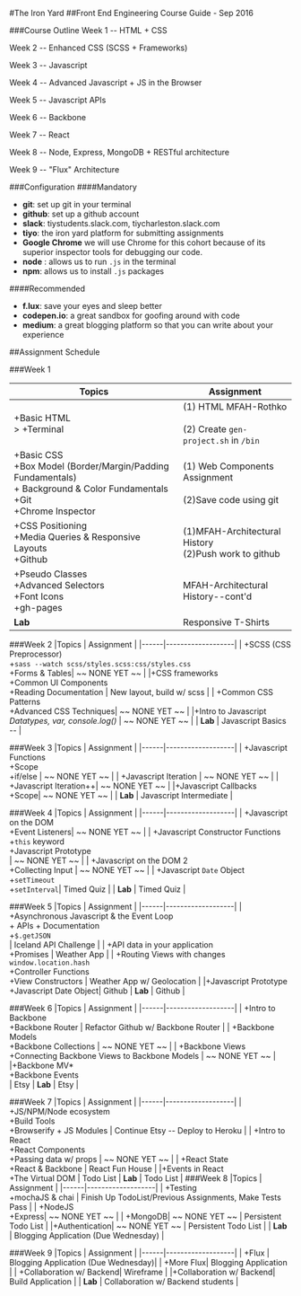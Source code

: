 #The Iron Yard
##Front End Engineering Course Guide - Sep 2016

###Course Outline
Week 1 -- HTML + CSS

Week 2 -- Enhanced CSS (SCSS + Frameworks)

Week 3 -- Javascript

Week 4 -- Advanced Javascript + JS in the Browser

Week 5 -- Javascript APIs

Week 6 -- Backbone

Week 7 -- React

Week 8 -- Node, Express, MongoDB + RESTful architecture

Week 9 -- "Flux" Architecture

###Configuration
####Mandatory
- **git**: set up git in your terminal
- **github**: set up a github account
- **slack**: tiystudents.slack.com, tiycharleston.slack.com
- **tiyo**: the iron yard platform for submitting assignments
- **Google Chrome** we will use Chrome for this cohort because of its superior inspector tools for debugging our code.
- **node** : allows us to run `.js` in the terminal 
- **npm**: allows us to install `.js` packages

####Recommended
- **f.lux**: save your eyes and sleep better
- **codepen.io**: a great sandbox for goofing around with code
- **medium**: a great blogging platform so that you can write about your experience

##Assignment Schedule

###Week 1

| Topics | Assignment |
---|----------|
| +Basic HTML<br/> > +Terminal | (1) HTML MFAH-Rothko<br/><br/> (2) Create `gen-project.sh` in `/bin` |
| +Basic CSS<br/>+Box Model (Border/Margin/Padding Fundamentals)<br/> + Background & Color Fundamentals <br/> +Git  <br/> +Chrome Inspector   | (1) Web Components Assignment <br><br/> (2)Save code using git |
| +CSS Positioning <br/> +Media Queries & Responsive Layouts <br/> +Github | (1)MFAH-Architectural History  <br/>(2)Push work to github |
|  +Pseudo Classes <br/> +Advanced Selectors <br/>+Font Icons <br/>+gh-pages | MFAH-Architectural History--cont'd  |
|  **Lab**  | Responsive T-Shirts |


###Week 2
|Topics | Assignment |
|------|-------------------|
| +SCSS (CSS Preprocessor) <br/> +`sass --watch scss/styles.scss:css/styles.css` <br/>+Forms & Tables| ~~ NONE YET ~~  |
|+CSS frameworks <br/> +Common UI Components  <br/>+Reading Documentation  | New layout, build w/ scss |
| +Common CSS Patterns <br/> +Advanced CSS Techniques| ~~ NONE YET ~~ |
|+Intro to Javascript<br/>*Datatypes, var, console.log()* | ~~ NONE YET ~~ |
|  **Lab**  | Javascript Basics -- |

###Week 3
|Topics | Assignment |
|------|-------------------|
| +Javascript Functions <br/>+Scope <br/>+if/else | ~~ NONE YET ~~  |
| +Javascript Iteration | ~~ NONE YET ~~  |
| +Javascript Iteration++| ~~ NONE YET ~~ |
|+Javascript Callbacks  <br/>+Scope| ~~ NONE YET ~~ |
|  **Lab**  | Javascript Intermediate  |

###Week 4
|Topics | Assignment |
|------|-------------------|
| +Javascript on the DOM <br/> +Event Listeners| ~~ NONE YET ~~ |
| +Javascript Constructor Functions +`this` keyword<br/> +Javascript Prototype<br/> | ~~ NONE YET ~~  |
| +Javascript on the DOM 2 <br/>+Collecting Input | ~~ NONE YET ~~ |
| +Javascript `Date` Object <br/>+`setTimeout` <br/> +`setInterval`| Timed Quiz |
|  **Lab**  | Timed Quiz |

###Week 5
|Topics | Assignment |
|------|-------------------|
| +Asynchronous Javascript & the Event Loop <br/> + APIs + Documentation <br/> +`$.getJSON` <br/>| Iceland API Challenge |
| +API data in your application  <br/> +Promises | Weather App |
| +Routing Views with changes `window.location.hash`   <br/> +Controller Functions <br/>+View Constructors | Weather App w/ Geolocation |
|+Javascript Prototype<br/> +Javascript Date Object| Github
|  **Lab**  | Github |

###Week 6
|Topics | Assignment |
|------|-------------------|
| +Intro to Backbone <br/> +Backbone Router | Refactor Github w/ Backbone Router |
| +Backbone Models <br/> +Backbone Collections | ~~ NONE YET ~~ |
| +Backbone Views  <br/> +Connecting Backbone Views to Backbone Models |  ~~ NONE YET ~~  |
|+Backbone MV*<br/> +Backbone Events<br/>| Etsy
|  **Lab**  | Etsy |

###Week 7
|Topics | Assignment |
|------|-------------------|
| +JS/NPM/Node ecosystem <br/> +Build Tools <br/> +Browserify + JS Modules | Continue Etsy -- Deploy to Heroku |
| +Intro to React <br/> +React Components <br/> +Passing data w/ props | ~~ NONE YET ~~ |
| +React State  <br/> +React & Backbone  |  React Fun House   |
|+Events in React <br/> +The Virtual DOM | Todo List
|  **Lab**  | Todo List |
###Week 8
|Topics | Assignment |
|------|-------------------|
| +Testing <br/> +mochaJS & chai | Finish Up TodoList/Previous Assignments, Make Tests Pass |
| +NodeJS<br/> +Express| ~~ NONE YET ~~ |
| +MongoDB| ~~ NONE YET ~~ | Persistent Todo List |
|+Authentication| ~~ NONE YET ~~ | Persistent Todo List |
|  **Lab**  | Blogging Application (Due Wednesday) |

###Week 9
|Topics | Assignment |
|------|-------------------|
| +Flux | Blogging Application (Due Wednesday)|
| +More Flux| Blogging Application |
| +Collaboration w/ Backend| Wireframe  |
|+Collaboration w/ Backend| Build Application  |
|  **Lab**  | Collaboration w/ Backend students |
